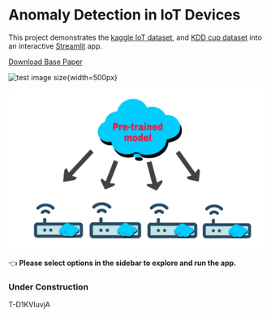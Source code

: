 # Anomaly Detection in IoT Devices

This project demonstrates the [kaggle IoT dataset]( https://www.kaggle.com/francoisxa/ds2ostraffictraces ), and [KDD cup dataset](https://kdd.ics.uci.edu/databases/kddcup99/kddcup99.html) into an interactive [Streamlit](https://streamlit.io) app.

[Download Base Paper](https://github.com/Jaseemck/Anomaly_Detection_App/raw/master/paper.pdf)

![test image size](https://img.youtube.com/vi/T-D1KVIuvjA/maxresdefault.jpg){width=500px}

![](https://raw.githubusercontent.com/Jaseemck/Anomaly_Detection_App/master/FLmodel.gif)



👈 **Please select options in the sidebar to explore and run the app.**

### Under Construction
T-D1KVIuvjA
